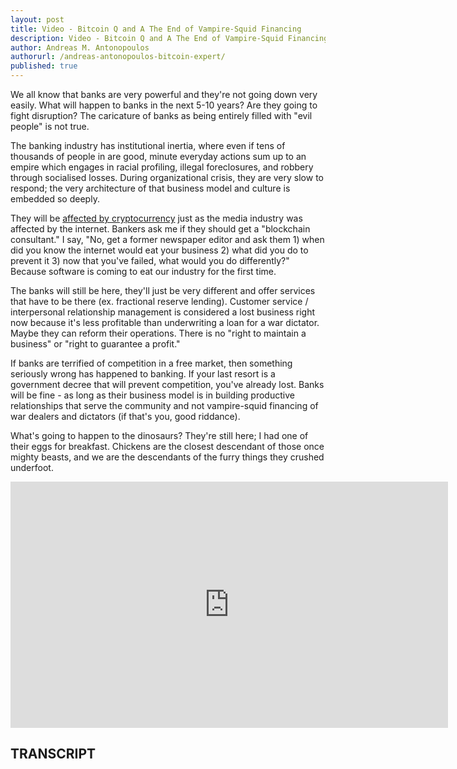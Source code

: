 ```yaml
---
layout: post
title: Video - Bitcoin Q and A The End of Vampire-Squid Financing
description: Video - Bitcoin Q and A The End of Vampire-Squid Financing
author: Andreas M. Antonopoulos
authorurl: /andreas-antonopoulos-bitcoin-expert/
published: true
---
```


<p>We all know that banks are very powerful and they're not going down very easily. What will happen to banks in the next 5-10 years? Are they going to fight disruption? The caricature of banks as being entirely filled with "evil people" is not true. </p>

<p>The banking industry has institutional inertia, where even if tens of thousands of people in are good, minute everyday actions sum up to an empire which engages in racial profiling, illegal foreclosures, and robbery through socialised losses. During organizational crisis, they are very slow to respond; the very architecture of that business model and culture is embedded so deeply. </p>

<p>They will be <a href="/bitcoin-private-keys-entropy/">affected by cryptocurrency</a> just as the media industry was affected by the internet. Bankers ask me if they should get a "blockchain consultant." I say, "No, get a former newspaper editor and ask them 1) when did you know the internet would eat your business 2) what did you do to prevent it 3) now that you've failed, what would you do differently?" Because software is coming to eat our industry for the first time. </p>

<p>The banks will still be here, they'll just be very different and offer services that have to be there (ex. fractional reserve lending). Customer service / interpersonal relationship management is considered a lost business right now because it's less profitable than underwriting a loan for a war dictator. Maybe they can reform their operations. There is no "right to maintain a business" or "right to guarantee a profit." </p>

<p>If banks are terrified of competition in a free market, then something seriously wrong has happened to banking. If your last resort is a government decree that will prevent competition, you've already lost. Banks will be fine - as long as their business model is in building productive relationships that serve the community and not vampire-squid financing of war dealers and dictators (if that's you, good riddance). </p>

<p>What's going to happen to the dinosaurs? They're still here; I had one of their eggs for breakfast. Chickens are the closest descendant of those once mighty beasts, and we are the descendants of the furry things they crushed underfoot.</p>

<center><iframe width="700" height="394" src="https://www.youtube.com/embed/yyXOQG5iNWo?list=PLPQwGV1aLnTsHvzevl9BAUlfsfwFfU7aP" frameborder="0" allowfullscreen></iframe></center>

<h2>TRANSCRIPT</h2>
